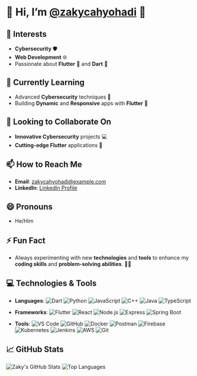 # 🌟 Hi, I’m [@zakycahyohadi](https://github.com/zakycahyohadi) 👋

## 🚀 Interests
- **Cybersecurity** 🛡️
- **Web Development** 🌐
- Passionate about **Flutter** 🦋 and **Dart** 🏹

## 🌱 Currently Learning
- Advanced **Cybersecurity** techniques 🔐
- Building **Dynamic** and **Responsive** apps with **Flutter** 📱

## 💞️ Looking to Collaborate On
- **Innovative Cybersecurity** projects 💻
- **Cutting-edge Flutter** applications 🚀

## 📫 How to Reach Me
- **Email**: [zakycahyohadi@example.com](mailto:zakycahyohadi@example.com)
- **LinkedIn**: [LinkedIn Profile](https://www.linkedin.com/in/zakycahyohadi)

## 😄 Pronouns
- He/Him

## ⚡ Fun Fact
- Always experimenting with new **technologies** and **tools** to enhance my **coding skills** and **problem-solving abilities**. 🧠💡

## 💻 Technologies & Tools
- **Languages**:
  ![Dart](https://img.shields.io/badge/Dart-0175C2?style=flat&logo=dart&logoColor=white)
  ![Python](https://img.shields.io/badge/Python-3776AB?style=flat&logo=python&logoColor=white)
  ![JavaScript](https://img.shields.io/badge/JavaScript-F7DF1E?style=flat&logo=javascript&logoColor=black)
  ![C++](https://img.shields.io/badge/C++-00599C?style=flat&logo=cplusplus&logoColor=white)
  ![Java](https://img.shields.io/badge/Java-007396?style=flat&logo=java&logoColor=white)
  ![TypeScript](https://img.shields.io/badge/TypeScript-007ACC?style=flat&logo=typescript&logoColor=white)

- **Frameworks**:
  ![Flutter](https://img.shields.io/badge/Flutter-02569B?style=flat&logo=flutter&logoColor=white)
  ![React](https://img.shields.io/badge/React-61DAFB?style=flat&logo=react&logoColor=black)
  ![Node.js](https://img.shields.io/badge/Node.js-339933?style=flat&logo=node.js&logoColor=white)
  ![Express](https://img.shields.io/badge/Express-000000?style=flat&logo=express&logoColor=white)
  ![Spring Boot](https://img.shields.io/badge/Spring%20Boot-6DB33F?style=flat&logo=springboot&logoColor=white)

- **Tools**:
  ![VS Code](https://img.shields.io/badge/VS%20Code-007ACC?style=flat&logo=visual-studio-code&logoColor=white)
  ![GitHub](https://img.shields.io/badge/GitHub-181717?style=flat&logo=github&logoColor=white)
  ![Docker](https://img.shields.io/badge/Docker-2496ED?style=flat&logo=docker&logoColor=white)
  ![Postman](https://img.shields.io/badge/Postman-FF6C37?style=flat&logo=postman&logoColor=white)
  ![Firebase](https://img.shields.io/badge/Firebase-FFCA28?style=flat&logo=firebase&logoColor=black)
  ![Kubernetes](https://img.shields.io/badge/Kubernetes-326CE5?style=flat&logo=kubernetes&logoColor=white)
  ![Jenkins](https://img.shields.io/badge/Jenkins-D24939?style=flat&logo=jenkins&logoColor=white)
  ![AWS](https://img.shields.io/badge/AWS-232F3E?style=flat&logo=amazonaws&logoColor=white)
  ![Git](https://img.shields.io/badge/Git-F05032?style=flat&logo=git&logoColor=white)

## 📈 GitHub Stats
![Zaky's GitHub Stats](https://github-readme-stats.vercel.app/api?username=zakycahyohadi&show_icons=true&hide_title=true&count_private=true&hide=prs&theme=radical)
![Top Languages](https://github-readme-stats.vercel.app/api/top-langs/?username=zakycahyohadi&theme=radical&layout=compact)

<!---
zakycahyohadi/zakycahyohadi is a ✨ special ✨ repository because its `README.md` (this file) appears on your GitHub profile.
You can click the Preview link to take a look at your changes.
--->
